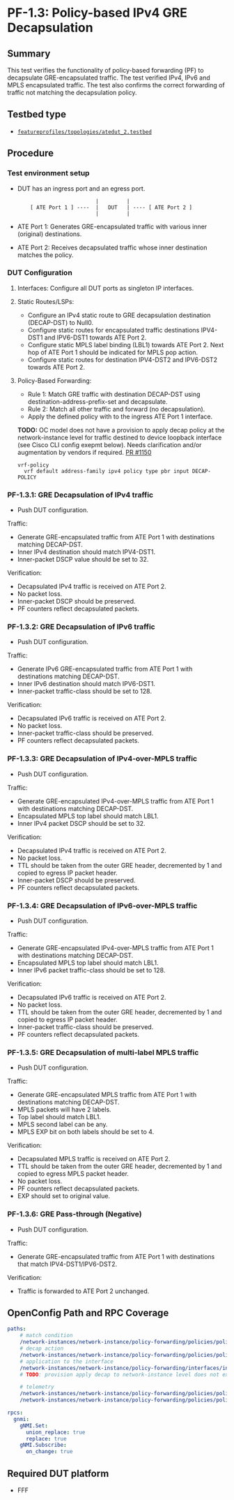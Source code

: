 # PF-1.3: Policy-based IPv4 GRE Decapsulation

## Summary

This test verifies the functionality of policy-based forwarding (PF) to decapsulate GRE-encapsulated traffic.
The test verified IPv4, IPv6 and MPLS encapsulated traffic.
The test also confirms the correct forwarding of traffic not matching the decapsulation policy.

## Testbed type

*  [`featureprofiles/topologies/atedut_2.testbed`](https://github.com/openconfig/featureprofiles/blob/main/topologies/atedut_2.testbed)

## Procedure

### Test environment setup

*   DUT has an ingress port and an egress port.

    ```
                             |         |
        [ ATE Port 1 ] ----  |   DUT   | ---- [ ATE Port 2 ]
                             |         |
    ```

*  ATE Port 1: Generates GRE-encapsulated traffic with various inner (original) destinations.
*  ATE Port 2: Receives decapsulated traffic whose inner destination matches the policy.

### DUT Configuration

1.  Interfaces: Configure all DUT ports as singleton IP interfaces.
 
2.  Static Routes/LSPs:
    *  Configure an IPv4 static route to GRE decapsulation destination (DECAP-DST) to Null0.
    *  Configure static routes for encapsulated traffic destinations IPV4-DST1 and IPV6-DST1 towards ATE Port 2.
    *  Configure static MPLS label binding (LBL1) towards ATE Port 2. Next hop of ATE Port 1 should be indicated for MPLS pop action.
    *  Configure static routes for destination IPV4-DST2 and IPV6-DST2 towards ATE Port 2.

3.  Policy-Based Forwarding: 
    *  Rule 1: Match GRE traffic with destination DECAP-DST using destination-address-prefix-set and decapsulate.
    *  Rule 2: Match all other traffic and forward (no decapsulation).
    *  Apply the defined policy with to the ingress ATE Port 1 interface. 
    
    **TODO:** OC model does not have a provision to apply decap policy at the network-instance level for traffic destined to device loopback interface (see Cisco CLI config exepmt below). Needs clarification and/or augmentation by vendors if required. [PR #1150](https://github.com/openconfig/public/pull/1150)

    ```
    vrf-policy
      vrf default address-family ipv4 policy type pbr input DECAP-POLICY
    ```

    
### PF-1.3.1: GRE Decapsulation of IPv4 traffic
-  Push DUT configuration.

Traffic: 
-  Generate GRE-encapsulated traffic from ATE Port 1 with destinations matching DECAP-DST. 
-  Inner IPv4 destination should match IPV4-DST1.
-  Inner-packet DSCP value should be set to 32. 

Verification: 
-  Decapsulated IPv4 traffic is received on ATE Port 2.
-  No packet loss.
-  Inner-packet DSCP should be preserved.
-  PF counters reflect decapsulated packets.

### PF-1.3.2: GRE Decapsulation of IPv6 traffic
-  Push DUT configuration.

Traffic: 
-  Generate IPv6 GRE-encapsulated traffic from ATE Port 1 with destinations matching DECAP-DST. 
-  Inner IPv6 destination should match IPV6-DST1.
-  Inner-packet traffic-class should be set to 128. 

Verification:
-  Decapsulated IPv6 traffic is received on ATE Port 2.
-  No packet loss.
-  Inner-packet traffic-class should be preserved.
-  PF counters reflect decapsulated packets.


### PF-1.3.3: GRE Decapsulation of IPv4-over-MPLS traffic
-  Push DUT configuration.

Traffic: 
-  Generate GRE-encapsulated IPv4-over-MPLS traffic from ATE Port 1 with destinations matching DECAP-DST. 
-  Encapsulated MPLS top label should match LBL1.
-  Inner IPv4 packet DSCP should be set to 32. 

Verification:
-  Decapsulated IPv4 traffic is received on ATE Port 2.
-  No packet loss.
-  TTL should be taken from the outer GRE header, decremented by 1 and copied to egress IP packet header.
-  Inner-packet DSCP should be preserved.
-  PF counters reflect decapsulated packets.


### PF-1.3.4: GRE Decapsulation of IPv6-over-MPLS traffic
-  Push DUT configuration.

Traffic: 
-  Generate GRE-encapsulated IPv4-over-MPLS traffic from ATE Port 1 with destinations matching DECAP-DST. 
-  Encapsulated MPLS top label should match LBL1.
-  Inner IPv6 packet traffic-class should be set to 128. 

Verification:
-  Decapsulated IPv6 traffic is received on ATE Port 2.
-  No packet loss.
-  TTL should be taken from the outer GRE header, decremented by 1 and copied to egress IP packet header.
-  Inner-packet traffic-class should be preserved.
-  PF counters reflect decapsulated packets.



### PF-1.3.5: GRE Decapsulation of multi-label MPLS traffic
-  Push DUT configuration.

Traffic: 
-  Generate GRE-encapsulated MPLS traffic from ATE Port 1 with destinations matching DECAP-DST. 
-  MPLS packets will have 2 labels. 
-  Top label should match LBL1. 
-  MPLS second label can be any. 
-  MPLS EXP bit on both labels should be set to 4.

Verification:
-  Decapsulated MPLS traffic is received on ATE Port 2.
-  TTL should be taken from the outer GRE header, decremented by 1 and copied to egress MPLS packet header.
-  No packet loss.
-  PF counters reflect decapsulated packets.
-  EXP should set to original value.


### PF-1.3.6: GRE Pass-through (Negative)
-  Push DUT configuration.

Traffic: 
-  Generate GRE-encapsulated traffic from ATE Port 1 with destinations that match IPV4-DST1/IPV6-DST2.

Verification:
-  Traffic is forwarded to ATE Port 2 unchanged.

## OpenConfig Path and RPC Coverage

```yaml
paths:
    # match condition
    /network-instances/network-instance/policy-forwarding/policies/policy/rules/rule/ipv4/config/destination-address-prefix-set:
    # decap action
    /network-instances/network-instance/policy-forwarding/policies/policy/rules/rule/action/config/decapsulate-gre:
    # application to the interface
    /network-instances/network-instance/policy-forwarding/interfaces/interface/config/apply-forwarding-policy:
    # TODO: provision apply decap to network-instance level does not exist. Needs clarification and/or augmentation by vendors.

    # telemetry
    /network-instances/network-instance/policy-forwarding/policies/policy/rules/rule/state/matched-pkts:
    /network-instances/network-instance/policy-forwarding/policies/policy/rules/rule/state/matched-octets:

rpcs:
  gnmi:
    gNMI.Set:
      union_replace: true
      replace: true
    gNMI.Subscribe:
      on_change: true
```

## Required DUT platform

* FFF
